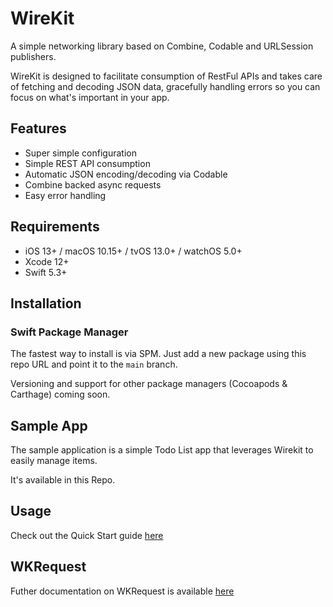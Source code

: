 # WireKit


A simple networking library based on Combine, Codable and URLSession publishers.

WireKit is designed to facilitate consumption of RestFul APIs and takes care of fetching and decoding JSON data, gracefully handling errors so you can focus on what's important in your app.

## Features
- Super simple configuration
- Simple REST API consumption
- Automatic JSON encoding/decoding via Codable
- Combine backed async requests
- Easy error handling

## Requirements
- iOS 13+ / macOS 10.15+ / tvOS 13.0+ / watchOS 5.0+
- Xcode 12+
- Swift 5.3+

## Installation

### Swift Package Manager  

The fastest way to install is via SPM.  Just add a new package using this repo URL and point it to the `main` branch.

Versioning and support for other package managers (Cocoapods & Carthage) coming soon.

## Sample App
The sample application is a simple Todo List app that leverages Wirekit to easily manage items.

It's available in this Repo.

## Usage

Check out the Quick Start guide [here](docs/quickStart.md)

## WKRequest

Futher documentation on WKRequest is available [here](docs/wkrequest.md)
